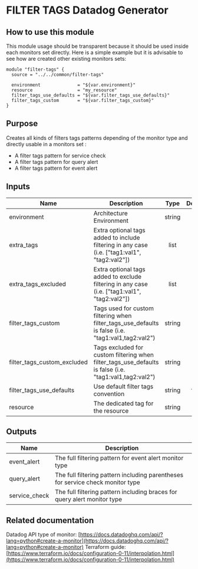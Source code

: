 # FILTER TAGS Datadog Generator

## How to use this module

This module usage should be transparent because it should be used inside each monitors set directly.
Here is a simple example but it is advisable to see how are created other existing monitors sets:

```
module "filter-tags" {
  source = "../../common/filter-tags"

  environment              = "${var.environment}"
  resource                 = "my_resource"
  filter_tags_use_defaults = "${var.filter_tags_use_defaults}"
  filter_tags_custom       = "${var.filter_tags_custom}"
}
```

## Purpose

Creates all kinds of filters tags patterns depending of the monitor type and directly usable in a monitors set :

* A filter tags pattern for service check
* A filter tags pattern for query alert
* A filter tags pattern for event alert

## Inputs

| Name | Description | Type | Default | Required |
|------|-------------|:----:|:-----:|:-----:|
| environment | Architecture Environment | string | - | yes |
| extra_tags | Extra optional tags added to include filtering in any case (i.e. [\"tag1:val1\", \"tag2:val2\"]) | list | `[]` | no |
| extra_tags_excluded | Extra optional tags added to exclude filtering in any case (i.e. [\"tag1:val1\", \"tag2:val2\"]) | list | `[]` | no |
| filter_tags_custom | Tags used for custom filtering when filter_tags_use_defaults is false (i.e. "tag1:val1,tag2:val2") | string | `*` | no |
| filter_tags_custom_excluded | Tags excluded for custom filtering when filter_tags_use_defaults is false (i.e. "tag1:val1,tag2:val2") | string | `` | no |
| filter_tags_use_defaults | Use default filter tags convention | string | `true` | no |
| resource | The dedicated tag for the resource | string | - | yes |

## Outputs

| Name | Description |
|------|-------------|
| event_alert | The full filtering pattern for event alert monitor type |
| query_alert | The full filtering pattern including parentheses for service check monitor type |
| service_check | The full filtering pattern including braces for query alert monitor type |

## Related documentation

Datadog API type of monitor: [https://docs.datadoghq.com/api/?lang=python#create-a-monitor](https://docs.datadoghq.com/api/?lang=python#create-a-monitor)
Terraform guide: [https://www.terraform.io/docs/configuration-0-11/interpolation.html](https://www.terraform.io/docs/configuration-0-11/interpolation.html)

